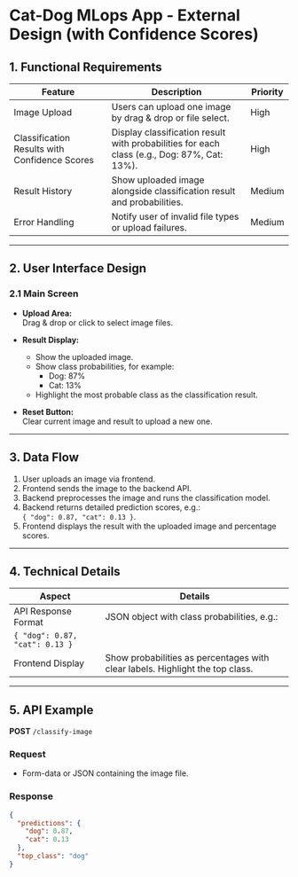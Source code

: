 # Cat-Dog MLops App - External Design (with Confidence Scores)

## 1. Functional Requirements

| Feature                               | Description                                                | Priority |
|-------------------------------------|------------------------------------------------------------|----------|
| Image Upload                        | Users can upload one image by drag & drop or file select. | High     |
| Classification Results with Confidence Scores | Display classification result with probabilities for each class (e.g., Dog: 87%, Cat: 13%). | High     |
| Result History                      | Show uploaded image alongside classification result and probabilities. | Medium   |
| Error Handling                     | Notify user of invalid file types or upload failures.     | Medium   |

---

## 2. User Interface Design

### 2.1 Main Screen

- **Upload Area:**  
  Drag & drop or click to select image files.

- **Result Display:**  
  - Show the uploaded image.  
  - Show class probabilities, for example:  
    - Dog: 87%  
    - Cat: 13%  
  - Highlight the most probable class as the classification result.

- **Reset Button:**  
  Clear current image and result to upload a new one.

---

## 3. Data Flow

1. User uploads an image via frontend.  
2. Frontend sends the image to the backend API.  
3. Backend preprocesses the image and runs the classification model.  
4. Backend returns detailed prediction scores, e.g.:  
   `{ "dog": 0.87, "cat": 0.13 }`.  
5. Frontend displays the result with the uploaded image and percentage scores.

---

## 4. Technical Details

| Aspect            | Details                                                   |
|-------------------|-----------------------------------------------------------|
| API Response Format| JSON object with class probabilities, e.g.:  
`{ "dog": 0.87, "cat": 0.13 }`                             |
| Frontend Display  | Show probabilities as percentages with clear labels. Highlight the top class.|

---

## 5. API Example

**POST** `/classify-image`

### Request

- Form-data or JSON containing the image file.

### Response

```json
{
  "predictions": {
    "dog": 0.87,
    "cat": 0.13
  },
  "top_class": "dog"
}
